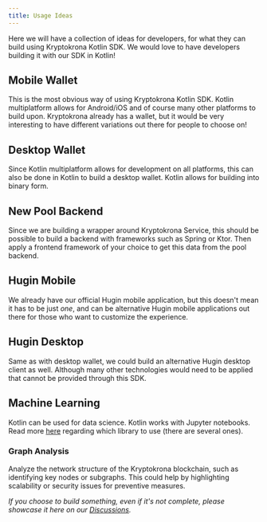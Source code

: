 ```yaml
---
title: Usage Ideas
---
```


Here we will have a collection of ideas for developers, for what they can build using Kryptokrona Kotlin SDK. We would love to have developers building it with our SDK in Kotlin!

## Mobile Wallet

This is the most obvious way of using Kryptokrona Kotlin SDK. Kotlin multiplatform allows for Android/iOS and of course many other platforms to build upon. Kryptokrona already has a wallet, but it would be very interesting to have different variations out there for people to choose on!

## Desktop Wallet

Since Kotlin multiplatform allows for development on all platforms, this can also be done in Kotlin to build a desktop wallet. Kotlin allows for building into binary form.

## New Pool Backend

Since we are building a wrapper around Kryptokrona Service, this should be possible to build a backend with frameworks such as Spring or Ktor. Then apply a frontend framework of your choice to get this data from the pool backend.

## Hugin Mobile

We already have our official Hugin mobile application, but this doesn't mean it has to be just _one_, and can be alternative Hugin mobile applications out there for those who want to customize the experience. 

## Hugin Desktop

Same as with desktop wallet, we could build an alternative Hugin desktop client as well. Although many other technologies would need to be applied that cannot be provided through this SDK. 

## Machine Learning

Kotlin can be used for data science. Kotlin works with Jupyter notebooks. Read more [here](https://kotlinlang.org/docs/data-science-overview.html#kotlin-libraries) regarding which library to use (there are several ones). 

### Graph Analysis

Analyze the network structure of the Kryptokrona blockchain, such as identifying key nodes or subgraphs. This could help by highlighting scalability or security issues for preventive measures. 


*If you choose to build something, even if it's not complete, please showcase it here on our [Discussions](https://github.com/kryptokrona/kryptokrona-kotlin-sdk/discussions/20).*
